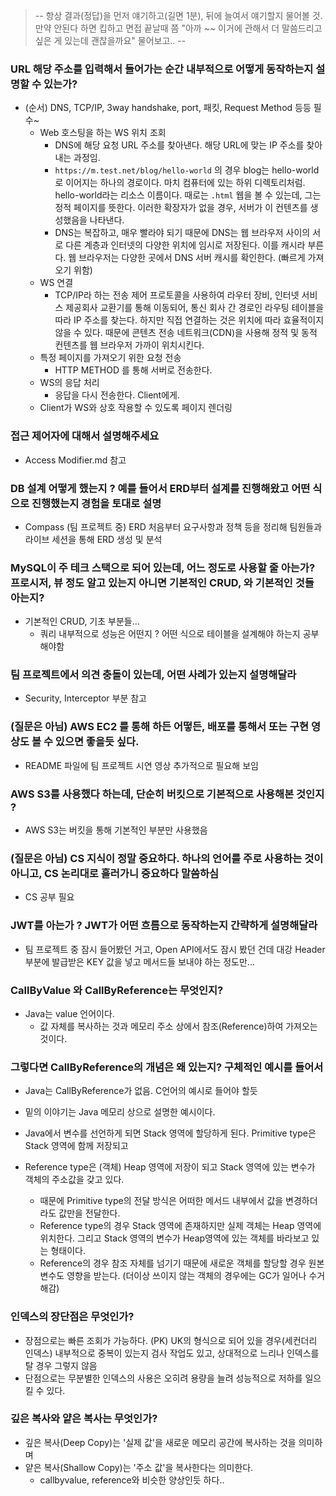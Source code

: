 >-- 항상 결과(정답)을 먼저 얘기하고(길면 1분), 뒤에 늘여서 얘기할지 물어볼 것. 만약 안된다 하면 킵하고 면접 끝날때 쯤
"아까 ~~ 이거에 관해서 더 말씀드리고 싶은 게 있는데 괜찮을까요" 물어보고.. --


### URL 해당 주소를 입력해서 들어가는 순간 내부적으로 어떻게 동작하는지 설명할 수 있는가?
- (순서) DNS, TCP/IP, 3way handshake, port, 패킷, Request Method 등등 필수~
    - Web 호스팅을 하는 WS 위치 조회
      - DNS에 해당 요청 URL 주소를 찾아낸다. 해당 URL에 맞는 IP 주소를 찾아내는 과정임.
      - `https://m.test.net/blog/hello-world` 의 경우 blog는 hello-world 로 이어지는 하나의 경로이다. 마치 컴퓨터에 있는 하위 디렉토리처럼.
      hello-world라는 리소스 이름이다. 때로는  `.html` 웹을 볼 수 있는데, 그는 정적 페이지를 뜻한다.
      이러한 확장자가 없을 경우, 서버가 이 컨텐츠를 생성했음을 나타낸다.
      - DNS는 복잡하고, 매우 빨라야 되기 때문에 DNS는 웹 브라우저 사이의 서로 다른 계층과 인터넷의 다양한 위치에 임시로 저장된다.
      이를 캐시라 부른다. 웹 브라우저는 다양한 곳에서 DNS 서버 캐시를 확인한다. (빠르게 가져오기 위함)
    - WS 연결
      - TCP/IP라 하는 전송 제어 프로토콜을 사용하여 라우터 장비, 인터넷 서비스 제공회사 교환기를 통해 이동되어, 통신 회사 간 경로인 라우팅 테이블을 따라 IP 주소를 찾는다.
      하지만 직접 연결하는 것은 위치에 따라 효율적이지 않을 수 있다. 때문에 콘텐츠 전송 네트워크(CDN)을 사용해 정적 및 동적 컨텐츠를 웹 브라우저 가까이 위치시킨다.
    - 특정 페이지를 가져오기 위한 요청 전송
      - HTTP METHOD 를 통해 서버로 전송한다.
    - WS의 응답 처리
      - 응답을 다시 전송한다. Client에게. 
    - Client가 WS와 상호 작용할 수 있도록 페이지 렌더링
### 접근 제어자에 대해서 설명해주세요
- Access Modifier.md 참고
### DB 설계 어떻게 했는지 ? 예를 들어서 ERD부터 설계를 진행해왔고 어떤 식으로 진행했는지 경험을 토대로 설명
- Compass (팀 프로젝트 중) ERD 처음부터 요구사항과 정책 등을 정리해 팀원들과 라이브 세션을 통해 ERD 생성 및 분석
### MySQL이 주 테크 스택으로 되어 있는데, 어느 정도로 사용할 줄 아는가? 프로시저, 뷰 정도 알고 있는지 아니면 기본적인 CRUD, 와 기본적인 것들 아는지?
- 기본적인 CRUD, 기초 부분들...
    - 쿼리 내부적으로 성능은 어떤지 ? 어떤 식으로 테이블을 설계해야 하는지 공부해야함
### 팀 프로젝트에서 의견 충돌이 있는데, 어떤 사례가 있는지 설명해달라
- Security, Interceptor 부분 참고
### (질문은 아님) AWS EC2 를 통해 하든 어떻든, 배포를 통해서 또는 구현 영상도 볼 수 있으면 좋을듯 싶다.
- README 파일에 팀 프로젝트 시연 영상 추가적으로 필요해 보임
### AWS S3를 사용했다 하는데, 단순히 버킷으로 기본적으로 사용해본 것인지 ?
- AWS S3는 버킷을 통해 기본적인 부분만 사용했음
### (질문은 아님) CS 지식이 정말 중요하다. 하나의 언어를 주로 사용하는 것이 아니고, CS 논리대로 흘러가니 중요하다 말씀하심
- CS 공부 필요
### JWT를 아는가 ? JWT가 어떤 흐름으로 동작하는지 간략하게 설명해달라
- 팀 프로젝트 중 잠시 들어봤던 거고, Open API에서도 잠시 봤던 건데 대강 Header 부분에 발급받은 KEY 값을 넣고 메서드들 보내야 하는 정도만...
### CallByValue 와 CallByReference는 무엇인지?
- Java는 value 언어이다.
  - 값 자체를 복사하는 것과 메모리 주소 상에서 참조(Reference)하여 가져오는 것이다. 
### 그렇다면 CallByReference의 개념은 왜 있는지? 구체적인 예시를 들어서
- Java는 CallByReference가 없음. C언어의 예시로 들어야 할듯
- 밑의 이야기는 Java 메모리 상으로 설명한 예시이다.


- Java에서 변수를 선언하게 되면 Stack 영역에 할당하게 된다. Primitive type은 Stack 영역에 함께 저장되고
- Reference type은 (객체) Heap 영역에 저장이 되고 Stack 영역에 있는 변수가 객체의 주소값을 갖고 있다.
  - 때문에 Primitive type의 전달 방식은 어떠한 메서드 내부에서 값을 변경하더라도 값만을 전달한다.
  - Reference type의 경우 Stack 영역에 존재하지만 실제 객체는 Heap 영역에 위치한다. 그리고 Stack 영역의 변수가 Heap영역에 있는 객체를 바라보고 있는 형태이다.
  - Reference의 경우 참조 자체를 넘기기 때문에 새로운 객체를 할당할 경우 원본 변수도 영향을 받는다. (더이상 쓰이지 않는 객체의 경우에는 GC가 일어나 수거해감)
### 인덱스의 장단점은 무엇인가?
- 장점으로는 빠른 조회가 가능하다. (PK) UK의 형식으로 되어 있을 경우(세컨더리 인덱스) 내부적으로 중복이 있는지 검사 작업도 있고, 상대적으로 느리나 인덱스를 탈 경우 그렇지 않음
- 단점으로는 무분별한 인덱스의 사용은 오히려 용량을 늘려 성능적으로 저하를 일으킬 수 있다. 
### 깊은 복사와 얕은 복사는 무엇인가?
- 깊은 복사(Deep Copy)는 '실제 값'을 새로운 메모리 공간에 복사하는 것을 의미하며
- 얕은 복사(Shallow Copy)는 '주소 값'을 복사한다는 의미한다.
  - callbyvalue, reference와 비슷한 양상인듯 하다..